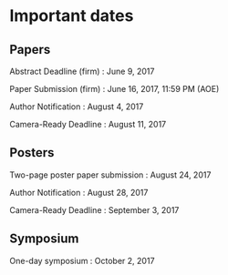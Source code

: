 # Important dates

## Papers

Abstract Deadline (firm)
: June 9, 2017

Paper Submission (firm)
: June 16, 2017, 11:59 PM (AOE)

Author Notification
: August 4, 2017

Camera-Ready Deadline
: August 11, 2017

## Posters

Two-page poster paper submission
: August 24, 2017

Author Notification	
: August 28, 2017

Camera-Ready Deadline
: September 3, 2017

## Symposium

One-day symposium
: October 2, 2017
